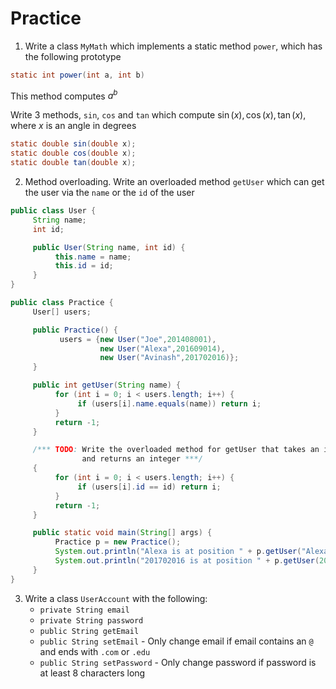 # Practice

1. Write a class `MyMath` which implements a static method `power`, which has the following prototype

```java
static int power(int a, int b)
```

This method computes $a^b$

Write 3 methods, `sin`, `cos` and `tan` which compute $\sin(x), \cos(x), \tan(x)$, where $x$ is an angle in degrees

```java
static double sin(double x);
static double cos(double x);
static double tan(double x);
```

2. Method overloading. Write an overloaded method `getUser` which can get the user via the `name` or the `id` of the user 
```java
public class User {
     String name;
     int id;

     public User(String name, int id) {
          this.name = name;
          this.id = id;
     }
}

public class Practice {
     User[] users;

     public Practice() {
           users = {new User("Joe",201408001),
                    new User("Alexa",201609014),
                    new User("Avinash",201702016)};
     }

     public int getUser(String name) {
          for (int i = 0; i < users.length; i++) {
               if (users[i].name.equals(name)) return i;
          }
          return -1;
     }

     /*** TODO: Write the overloaded method for getUser that takes an integer, id 
                and returns an integer ***/
     {
          for (int i = 0; i < users.length; i++) {
               if (users[i].id == id) return i;
          }
          return -1;
     }

     public static void main(String[] args) {
          Practice p = new Practice();
          System.out.println("Alexa is at position " + p.getUser("Alexa"));
          System.out.println("201702016 is at position " + p.getUser(201702016));
     }
}
```

3. Write a class `UserAccount` with the following:
   - `private String email`
   - `private String password` 
   - `public String getEmail`
   - `public String setEmail` - Only change email if email contains an `@` and ends with `.com` or `.edu`
   - `public String setPassword` - Only change password if password is at least 8 characters long